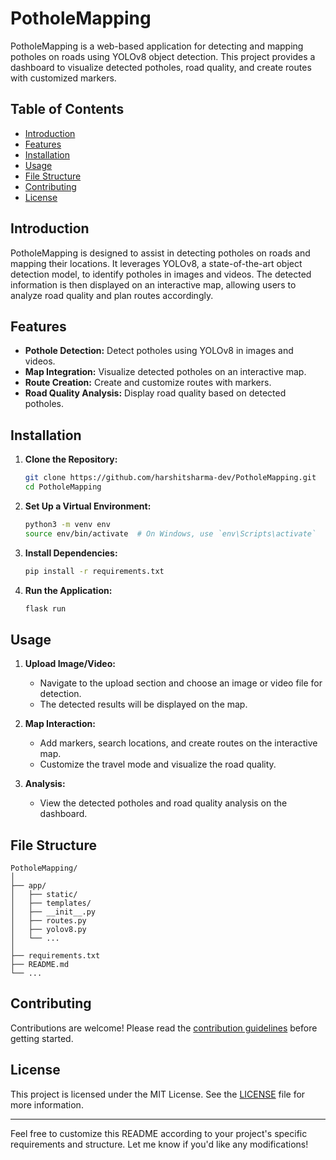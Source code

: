 
# PotholeMapping

PotholeMapping is a web-based application for detecting and mapping potholes on roads using YOLOv8 object detection. This project provides a dashboard to visualize detected potholes, road quality, and create routes with customized markers.

## Table of Contents

- [Introduction](#introduction)
- [Features](#features)
- [Installation](#installation)
- [Usage](#usage)
- [File Structure](#file-structure)
- [Contributing](#contributing)
- [License](#license)

## Introduction

PotholeMapping is designed to assist in detecting potholes on roads and mapping their locations. It leverages YOLOv8, a state-of-the-art object detection model, to identify potholes in images and videos. The detected information is then displayed on an interactive map, allowing users to analyze road quality and plan routes accordingly.

## Features

- **Pothole Detection:** Detect potholes using YOLOv8 in images and videos.
- **Map Integration:** Visualize detected potholes on an interactive map.
- **Route Creation:** Create and customize routes with markers.
- **Road Quality Analysis:** Display road quality based on detected potholes.

## Installation

1. **Clone the Repository:**
   ```sh
   git clone https://github.com/harshitsharma-dev/PotholeMapping.git
   cd PotholeMapping
   ```

2. **Set Up a Virtual Environment:**
   ```sh
   python3 -m venv env
   source env/bin/activate  # On Windows, use `env\Scripts\activate`
   ```

3. **Install Dependencies:**
   ```sh
   pip install -r requirements.txt
   ```

4. **Run the Application:**
   ```sh
   flask run
   ```

## Usage

1. **Upload Image/Video:**
   - Navigate to the upload section and choose an image or video file for detection.
   - The detected results will be displayed on the map.

2. **Map Interaction:**
   - Add markers, search locations, and create routes on the interactive map.
   - Customize the travel mode and visualize the road quality.

3. **Analysis:**
   - View the detected potholes and road quality analysis on the dashboard.

## File Structure

```
PotholeMapping/
│
├── app/
│   ├── static/
│   ├── templates/
│   ├── __init__.py
│   ├── routes.py
│   ├── yolov8.py
│   └── ...
│
├── requirements.txt
├── README.md
└── ...
```

## Contributing

Contributions are welcome! Please read the [contribution guidelines](CONTRIBUTING.md) before getting started.

## License

This project is licensed under the MIT License. See the [LICENSE](LICENSE) file for more information.

---

Feel free to customize this README according to your project's specific requirements and structure. Let me know if you'd like any modifications!
